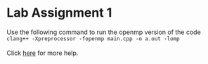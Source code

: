 # Lab Assignment 1

Use the following command to run the openmp version of the code </br>
`clang++ -Xpreprocessor -fopenmp main.cpp -o a.out -lomp`</br></br>
Click [here](https://stackoverflow.com/questions/39979836/using-openmp-with-c11-on-mac-os) for more help.</br>